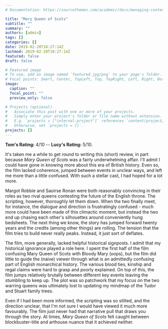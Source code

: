 ```yaml
---
# Documentation: https://sourcethemes.com/academic/docs/managing-content/

title: "Mary Queen of Scots"
subtitle: ""
summary: ""
authors: [admin]
tags: []
categories: []
date: 2019-02-20T10:27:14Z
lastmod: 2019-02-20T10:27:14Z
featured: false
draft: false

# Featured image
# To use, add an image named `featured.jpg/png` to your page's folder.
# Focal points: Smart, Center, TopLeft, Top, TopRight, Left, Right, BottomLeft, Bottom, BottomRight.
image:
  caption: ""
  focal_point: ""
  preview_only: false

# Projects (optional).
#   Associate this post with one or more of your projects.
#   Simply enter your project's folder or file name without extension.
#   E.g. `projects = ["internal-project"]` references `content/project/deep-learning/index.md`.
#   Otherwise, set `projects = []`.
projects: []
---
```


**Tom's Rating:** 4/10 -- **Lucy's Rating:** 5/10.

It's taken me a while to get round to writing this (short) review, in part because *Mary Queen of Scots* was a fairly underwhelming affair. I'll admit I could have gone in knowing more about this era of British history. Even so, the film lacked coherence, jumped between events in unclear ways, and left me more than a little confused. With such a stellar cast, I had hoped for a lot more.

Margot Robbie and Saoirse Ronan were both reasonably convincing in their roles as two rival queens contesting the future of the English throne. The scripting, however, thoroughly let them down. When the two finally meet, for instance, the dialogue and direction is frustratingly confused - much more could have been made of this climactic moment, but instead the two end up chasing each other's silhouettes around conveniently hung bedsheets. The next thing we know, the story has jumped forward twenty years and the credits (among other things) are rolling. The tension that the film tries to build never really peaks. Instead, it just sort of deflates.

The film, more generally, lacked helpful historical signposts. I admit that my historical ignorance played a role here. I spent the first half of the film confusing Mary Queen of Scots with Bloody Mary (oops), but the film did little to guide the (naive) viewer through what is an admittedly confusing part of English monarchical history. The various blood ties, kinship and regal claims were hard to grasp and poorly explained. On top of this, the film jumps relatively brutally between different key events leaving the stumbling to keep up. The plot was so patchwork that my focus on the two warring queens was ultimately lost to updating my mindmap of the Tudor and Stuart family trees.

Even if I had been more informed, the scripting was so stilted, and the direction unclear, that I'm not sure I would have viewed it much more favourably. The film just never had that narrative pull that draws you through the story. At times, *Mary Queen of Scots* felt caught between blockbuster-title and arthouse nuance that it achieved neither.
